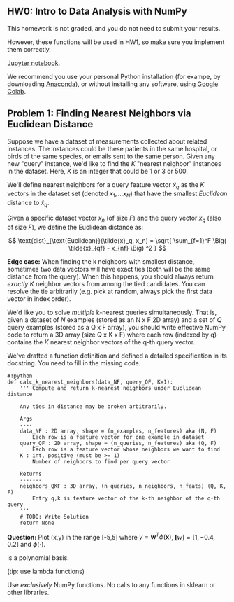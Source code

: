 ## HW0: Intro to Data Analysis with NumPy

This homework is not graded, and you do not need to submit your results.

However, these functions will be used in HW1, so make sure you implement them correctly.


[Jupyter notebook](hw/hw0.ipynb).

We recommend you use your personal Python installation (for exampe, by downloading [Anaconda](https://www.anaconda.com/distribution/#download-section)), or without installing any software, using [Google Colab](colab.research.google.com/).


## <a name="problem-1">Problem 1: Finding Nearest Neighbors via Euclidean Distance</a>

Suppose we have a dataset of measurements collected about related instances. The instances could be these patients in the same hospital, or birds of the same species, or emails sent to the same person. Given any new "query" instance, we'd like to find the *K* "nearest neighbor" instances in the dataset. Here, *K* is an integer that could be 1 or 3 or 500.

We'll define nearest neighbors for a query feature vector $\tilde{x}_q$ as the *K* vectors in the dataset set (denoted $x_1, \ldots x_N$) that have the smallest *Euclidean* distance to $\tilde{x}_q$.

Given a specific dataset vector $x_n$ (of size $F$) and the query vector $\tilde{x}_q$ (also of size *F*), we define the Euclidean distance as:

$$
\text{dist}_{\text{Euclidean}}(\tilde{x}_q, x_n) = \sqrt{ \sum_{f=1}^F \Big( \tilde{x}_{qf} - x_{nf} \Big) ^2 }
$$


**Edge case:** When finding the k neighbors with smallest distance, sometimes two data vectors will have exact ties (both will be the same distance from the query). When this happens, you should always return *exactly* $K$ neighbor vectors from among the tied candidates. You can resolve the tie arbitrarily (e.g. pick at random, always pick the first data vector in index order).

We'd like you to solve *multiple* k-nearest queries simultaneously. That is, given a dataset of $N$ examples (stored as an N x F 2D array) and a set of $Q$ query examples (stored as a Q x F array), you should write effective NumPy code to return a 3D array (size Q x K x F) where each row (indexed by q) contains the $K$ nearest neighbor vectors of the q-th query vector.

We've drafted a function definition and defined a detailed specification in its docstring. You need to fill in the missing code.

    #!python
    def calc_k_nearest_neighbors(data_NF, query_QF, K=1):
        ''' Compute and return k-nearest neighbors under Euclidean distance

        Any ties in distance may be broken arbitrarily.

        Args
        ----
        data_NF : 2D array, shape = (n_examples, n_features) aka (N, F)
            Each row is a feature vector for one example in dataset
        query_QF : 2D array, shape = (n_queries, n_features) aka (Q, F)
            Each row is a feature vector whose neighbors we want to find
        K : int, positive (must be >= 1)
            Number of neighbors to find per query vector

        Returns
        -------
        neighbors_QKF : 3D array, (n_queries, n_neighbors, n_feats) (Q, K, F)
            Entry q,k is feature vector of the k-th neighbor of the q-th query
        '''
        # TODO: Write Solution
        return None
        
**Question:** Plot (x,y) in the range [-5,5] where $y=\mathbf{w}^T \phi(\mathbf{x})$, $\mathbf[w]=[1,−0.4,0.2]$ and $\phi(⋅)$.

is a polynomial basis.

(tip: use lambda functions)

Use *exclusively* NumPy functions. No calls to any functions in sklearn or other libraries.